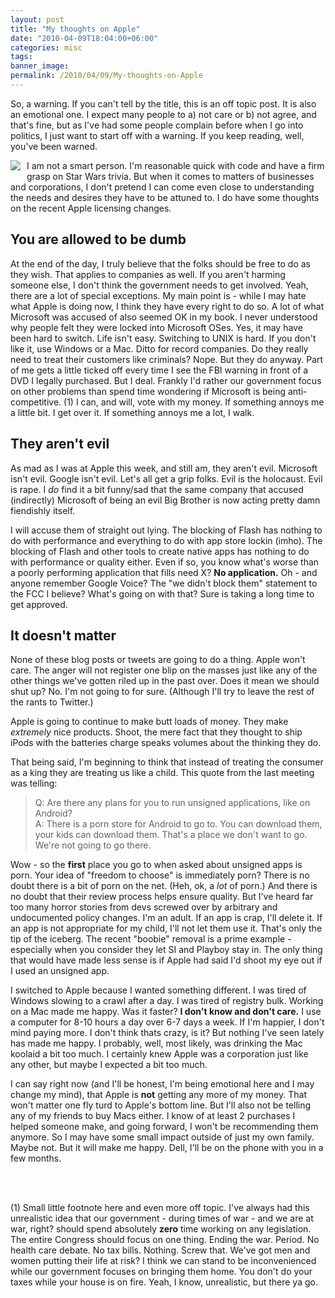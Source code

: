 ```yaml
---
layout: post
title: "My thoughts on Apple"
date: "2010-04-09T18:04:00+06:00"
categories: misc 
tags: 
banner_image: 
permalink: /2010/04/09/My-thoughts-on-Apple
---
```


So, a warning. If you can't tell by the title, this is an off topic post. It is also an emotional one. I expect many people to a) not care or b) not agree, and that's fine, but as I've had some people complain before when I go into politics, I just want to start off with a warning. If you keep reading, well, you've been warned.
<!--more-->
<img src="https://static.raymondcamden.com/images/cfjedi/apple-rotten1.jpg" align="left" style="margin-right:10px;margin-bottom:10px"  /> I am not a smart person. I'm reasonable quick with code and have a firm grasp on Star Wars trivia. But when it comes to matters of businesses and corporations, I don't pretend I can come even close to understanding the needs and desires they have to be attuned to. I do have some thoughts on the recent Apple licensing changes. 

<h2>You are allowed to be dumb</h2>

At the end of the day, I truly believe that the folks should be free to do as they wish. That applies to companies as well. If you aren't harming someone else, I don't think the government needs to get involved. Yeah, there are a lot of special exceptions. My main point is - while I may hate what Apple is doing now, I think they have every right to do so. A lot of what Microsoft was accused of also seemed OK in my book. I never understood why people felt they were locked into Microsoft OSes. Yes, it may have been hard to switch. Life isn't easy. Switching to UNIX is hard. If you don't like it, use Windows or a Mac. Ditto for record companies. Do they really need to treat their customers like criminals? Nope. But they do anyway. Part of me gets a little ticked off every time I see the FBI warning in front of a DVD I legally purchased. But I deal. Frankly I'd rather our government focus on other problems than spend time wondering if Microsoft is being anti-competitive. (1) I can, and will, vote with my money. If something annoys me a little bit. I get over it. If something annoys me a lot, I walk.

<h2>They aren't evil</h2>

As mad as I was at Apple this week, and still am, they aren't evil. Microsoft isn't evil. Google isn't evil. Let's all get a grip folks. Evil is the holocaust. Evil is rape. I <i>do</i> find it a bit funny/sad that the same company that accused (indirectly) Microsoft of being an evil Big Brother is now acting pretty damn fiendishly itself.

I will accuse them of straight out lying. The blocking of Flash has nothing to do with performance and everything to do with app store lockin (imho). The blocking of Flash and other tools to create native apps has nothing to do with performance or quality either. Even if so, you know what's worse than a poorly performing application that fills need X? <b>No application.</b> Oh - and anyone remember Google Voice? The "we didn't block them" statement to the FCC I believe? What's going on with that? Sure is taking a long time to get approved. 

<h2>It doesn't matter</h2>

None of these blog posts or tweets are going to do a thing. Apple won't care. The anger will not register one blip on the masses just like any of the other things we've gotten riled up in the past over. Does it mean we should shut up? No. I'm not going to for sure. (Although I'll try to leave the rest of the rants to Twitter.)

Apple is going to continue to make butt loads of money. They make <i>extremely</i> nice products. Shoot, the mere fact that they thought to ship iPods with the batteries charge speaks volumes about the thinking they do. 

That being said, I'm beginning to think that instead of treating the consumer as a king they are treating us like a child. This quote from the last meeting was telling:

<blockquote>
Q: Are there any plans for you to run unsigned applications, like on Android?<br/>
A: There is a porn store for Android to go to. You can download them, your kids can download them. That's a place we don't want to go. We're not going to go there.
</blockquote>

Wow - so the <b>first</b> place you go to when asked about unsigned apps is porn. Your idea of "freedom to choose" is immediately porn? There is no doubt there is a bit of porn on the net. (Heh, ok, a <i>lot</i> of porn.) And there is no doubt that their review process helps ensure quality. But I've heard far too many horror stories from devs screwed over by arbitrary and undocumented policy changes. I'm an adult. If an app is crap, I'll delete it. If an app is not appropriate for my child, I'll not let them use it. That's only the tip of the iceberg. The recent "boobie" removal is a prime example - especially when you consider they let SI and Playboy stay in. The only thing that would have made less sense is if Apple had said I'd shoot my eye out if I used an unsigned app.

I switched to Apple because I wanted something different. I was tired of Windows slowing to a crawl after a day. I was tired of registry bulk. Working on a Mac made me happy. Was it faster? <b>I don't know and don't care.</b> I use a computer for 8-10 hours a day over 6-7 days a week. If I'm happier, I don't mind paying more. I don't think thats crazy, is it? But nothing I've seen lately has made me happy. I probably, well, most likely, was drinking the Mac koolaid a bit too much. I certainly knew Apple was a corporation just like any other, but maybe I expected a bit too much.

I can say right now (and I'll be honest, I'm being emotional here and I may change my mind), that Apple is <b>not</b> getting any more of my money. That won't matter one fly turd to Apple's bottom line. But I'll also not be telling any of my friends to buy Macs either. I know of at least 2 purchases I helped someone make, and going forward, I won't be recommending them anymore. So I may have some small impact outside of just my own family. Maybe not. But it will make me happy. Dell, I'll be on the phone with you in a few months. 

<br/><br/>

(1) Small little footnote here and even more off topic. I've always had this unrealistic idea that our government - during times of war - and we are at war, right? should spend absolutely <b>zero</b> time working on any legislation. The entire Congress should focus on one thing. Ending the war. Period. No health care debate. No tax bills. Nothing. Screw that. We've got men and women putting their life at risk? I think we can stand to be inconvenienced while our government focuses on bringing them home. You don't do your taxes while your house is on fire. Yeah, I know, unrealistic, but there ya go.